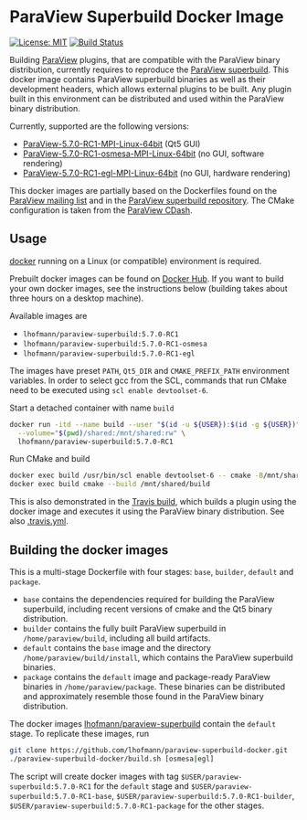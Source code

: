 # ParaView Superbuild Docker Image

[![License: MIT](https://img.shields.io/badge/License-MIT-yellow.svg)](LICENSE)
[![Build Status](https://travis-ci.org/lhofmann/paraview-superbuild-docker.svg?branch=master)](https://travis-ci.org/lhofmann/paraview-superbuild-docker)

Building [ParaView](https://www.paraview.org/) plugins, that are compatible with the ParaView binary distribution, currently requires to reproduce the [ParaView superbuild](https://gitlab.kitware.com/paraview/paraview-superbuild). 
This docker image contains ParaView superbuild binaries as well as their development headers, which allows external plugins to be built. Any plugin built in this environment can be distributed and used within the ParaView binary distribution.

Currently, supported are the following versions:

* [ParaView-5.7.0-RC1-MPI-Linux-64bit](https://www.paraview.org/files/v5.6/ParaView-5.7.0-RC1-MPI-Linux-64bit.tar.gz) (Qt5 GUI)
* [ParaView-5.7.0-RC1-osmesa-MPI-Linux-64bit](https://www.paraview.org/files/v5.6/ParaView-5.7.0-RC1-osmesa-MPI-Linux-64bit.tar.gz) (no GUI, software rendering)
* [ParaView-5.7.0-RC1-egl-MPI-Linux-64bit](https://github.com/lhofmann/paraview-superbuild-docker/releases/download/5.7.0-RC1/ParaView-5.7.0-RC1-egl-MPI-Linux-64bit.tar.gz) (no GUI, hardware rendering)


This docker images are partially based on the Dockerfiles found on the [ParaView mailing list](https://public.kitware.com/pipermail/paraview/2017-April/039841.html) and in the [ParaView superbuild repository](https://gitlab.kitware.com/paraview/paraview-superbuild/tree/master/Scripts/docker/el6). The CMake configuration is taken from the [ParaView CDash](https://open.cdash.org/index.php?project=ParaView).

## Usage

[docker](https://www.docker.com/) running on a Linux (or compatible) environment is required.

Prebuilt docker images can be found on [Docker Hub](https://hub.docker.com/r/lhofmann/paraview-superbuild). If you want to build your own docker images, see the instructions below (building takes about three hours on a desktop machine).

Available images are

* `lhofmann/paraview-superbuild:5.7.0-RC1`
* `lhofmann/paraview-superbuild:5.7.0-RC1-osmesa`
* `lhofmann/paraview-superbuild:5.7.0-RC1-egl`

The images have preset `PATH`, `Qt5_DIR` and `CMAKE_PREFIX_PATH` environment variables. In order to select gcc from the SCL, commands that run CMake need to be executed using `scl enable devtoolset-6`.

Start a detached container with name `build`
```bash
docker run -itd --name build --user "$(id -u ${USER}):$(id -g ${USER})" \
  --volume="$(pwd)/shared:/mnt/shared:rw" \
  lhofmann/paraview-superbuild:5.7.0-RC1  
```
Run CMake and build
```bash
docker exec build /usr/bin/scl enable devtoolset-6 -- cmake -B/mnt/shared/build -H/mnt/shared/example
docker exec build cmake --build /mnt/shared/build
```

This is also demonstrated in the [Travis build](https://travis-ci.org/lhofmann/paraview-superbuild-docker), which builds a plugin using the docker image and executes it using the ParaView binary distribution. See also [.travis.yml](.travis.yml).

## Building the docker images

This is a multi-stage Dockerfile with four stages: `base`, `builder`, `default` and `package`.

* `base` contains the dependencies required for building the ParaView superbuild, including recent versions of cmake and the Qt5 binary distribution.
* `builder` contains the fully built ParaView superbuild in `/home/paraview/build`, including all build artifacts.
* `default` contains the `base` image and the directory `/home/paraview/build/install`, which contains the ParaView superbuild binaries.
* `package` contains the `default` image and package-ready ParaView binaries in `/home/paraview/package`. These binaries can be distributed and approximately resemble those found in the ParaView binary distribution.

The docker images [lhofmann/paraview-superbuild](https://hub.docker.com/r/lhofmann/paraview-superbuild) contain the `default` stage. To replicate these images, run
```bash
git clone https://github.com/lhofmann/paraview-superbuild-docker.git
./paraview-superbuild-docker/build.sh [osmesa|egl]
```

The script will create docker images with tag `$USER/paraview-superbuild:5.7.0-RC1` for the `default` stage and `$USER/paraview-superbuild:5.7.0-RC1-base`, `$USER/paraview-superbuild:5.7.0-RC1-builder`, `$USER/paraview-superbuild:5.7.0-RC1-package` for the other stages.

